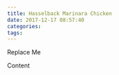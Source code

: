 ```yaml
---
title: Hasselback Marinara Chicken
date: 2017-12-17 08:57:40
categories:
tags:
---
```


Replace Me

<!--more-->

Content